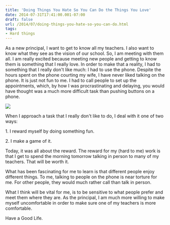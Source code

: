 ```yaml
---
title: 'Doing Things You Hate So You Can Do the Things You Love'
date: 2014-07-31T17:41:00.001-07:00
draft: false
url: /2014/07/doing-things-you-hate-so-you-can-do.html
tags: 
- Hard things
---
```


As a new principal, I want to get to know all my teachers. I also want to know what they see as the vision of our school. So, I am meeting with them all. I am really excited because meeting new people and getting to know them is something that I really love. In order to make that a reality, I had to something that I really don't like much: I had to use the phone. Despite the hours spent on the phone courting my wife, I have never liked talking on the phone. It is just not fun to me. I had to call people to set up the appointments, which, by how I was procrastinating and delaying, you would have thought was a much more difficult task than pushing buttons on a phone. 

  

[![](https://lh6.googleusercontent.com/-prTkBabZ6JA/U9riTtal_QI/AAAAAAAAGsE/-4PYTMsH5Dw/s640/blogger-image-1624151191.jpg)](https://lh6.googleusercontent.com/-prTkBabZ6JA/U9riTtal_QI/AAAAAAAAGsE/-4PYTMsH5Dw/s640/blogger-image-1624151191.jpg)

  

When I approach a task that I really don't like to do, I deal with it one of two ways:

  

1\. I reward myself by doing something fun. 

2\. I make a game of it. 

  

Today, it was all about the reward. The reward for my (hard to me) work is that I get to spend the morning tomorrow talking in person to many of my teachers. That will be worth it. 

  

What has been fascinating for me to learn is that different people enjoy different things. To me, talking to people on the phone is near torture for me. For other people, they would much rather call than talk in person. 

  

What I think will be vital for me, is to be sensitive to what people prefer and meet them where they are. As the principal, I am much more willing to make myself uncomfortable in order to make sure one of my teachers is more comfortable. 

  

Have a Good Life.